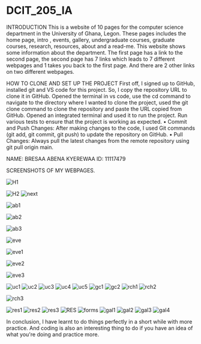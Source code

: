 # DCIT_205_IA
INTRODUCTION
      This is a website of 10 pages for the computer science department in the University of Ghana, Legon.  These pages includes the home page, intro , events, gallery, undergraduate courses, graduate courses, research, resources, about and a read-me. This website shows some information about the department.
      The first page has a link to the second page, the second page has 7 links which leads to 7 different webpages and 1 takes you back to the first page. And there are 2 other links on two different webpages.

HOW TO CLONE AND SET UP THE PROJECT
     First off,  I signed up to GitHub, installed git and VS code for this project. So, I copy the repository URL to clone it in GitHub. Opened the terminal in vs code, use the cd command to navigate to the directory where I  wanted to clone the project,  used the git clone command to clone the repository and paste the URL copied from GitHub. Opened  an integrated terminal and used it to run the project. Run various tests to ensure that the project is working as expected.
•	Commit and Push Changes: After making changes to the code, I used Git commands (git add, git commit, git push) to update the repository on GitHub.
•	Pull Changes: Always pull the latest changes from the remote repository using git pull origin main.

NAME: BRESAA ABENA KYEREWAA
ID: 11117479

SCREENSHOTS OF MY WEBPAGES.

![H1](https://github.com/AbenaKyerewaa/11117479_DCIT205/assets/151375986/bb0b3721-fb33-4c55-a411-8315307323ed)

![H2](https://github.com/AbenaKyerewaa/11117479_DCIT205/assets/151375986/0fcc1a6a-b0e5-4253-a002-44af09fe2d4a)
![next](https://github.com/AbenaKyerewaa/11117479_DCIT205/assets/151375986/4cb79e0e-2d4b-42c7-925f-bda5458b0066)

![ab1](https://github.com/AbenaKyerewaa/11117479_DCIT205/assets/151375986/8fdaf962-c9b0-4e22-805f-39b1f3258dd4)

![ab2](https://github.com/AbenaKyerewaa/11117479_DCIT205/assets/151375986/03ffaf6d-c26c-4534-a78e-c3af10ecfc7e)

![ab3](https://github.com/AbenaKyerewaa/11117479_DCIT205/assets/151375986/f7706b69-29c2-4bf0-bd0f-4bc447ba0c3c)

![eve](https://github.com/AbenaKyerewaa/11117479_DCIT205/assets/151375986/6599bf67-22b4-4582-88dc-6d4e46dc1d2e)

![eve1](https://github.com/AbenaKyerewaa/11117479_DCIT205/assets/151375986/f46cd4c5-14a1-4df7-bf3e-10a0d2b6c965)

![eve2](https://github.com/AbenaKyerewaa/11117479_DCIT205/assets/151375986/81702e87-4b2c-4738-833d-e2f4ba6af440)

![eve3](https://github.com/AbenaKyerewaa/11117479_DCIT205/assets/151375986/65a718f0-d5a2-429d-9657-97d7734f5969)

![uc1](https://github.com/AbenaKyerewaa/11117479_DCIT205/assets/151375986/dff209fb-68b8-483c-a30f-822b39007c0c)
![uc2](https://github.com/AbenaKyerewaa/11117479_DCIT205/assets/151375986/f4a3d2f5-a063-46b2-8df8-5cbfa07ff15e)
![uc3](https://github.com/AbenaKyerewaa/11117479_DCIT205/assets/151375986/15d17293-6ebd-42a0-9a46-203ef162925d)
![uc4](https://github.com/AbenaKyerewaa/11117479_DCIT205/assets/151375986/2d53a8fa-9530-4917-a55a-7c25915ea3a2)
![uc5](https://github.com/AbenaKyerewaa/11117479_DCIT205/assets/151375986/0a33cdc4-84a2-4db6-9097-37c90b0f7df2)
![gc1](https://github.com/AbenaKyerewaa/11117479_DCIT205/assets/151375986/de3e5127-a1ef-44b3-915f-af62b4841462)
![gc2](https://github.com/AbenaKyerewaa/11117479_DCIT205/assets/151375986/ded238e2-1191-47d6-afcd-ab5a8a255762)
![rch1](https://github.com/AbenaKyerewaa/11117479_DCIT205/assets/151375986/fbf7493b-7624-4549-9af9-b4506e105378)
![rch2](https://github.com/AbenaKyerewaa/11117479_DCIT205/assets/151375986/0b6f17bd-4388-4a82-8d75-87c752adddb1)

![rch3](https://github.com/AbenaKyerewaa/11117479_DCIT205/assets/151375986/7f3fe0fa-addb-4604-b87a-b61a2c5d0202)

![res1](https://github.com/AbenaKyerewaa/11117479_DCIT205/assets/151375986/37c1675d-607e-474e-ba06-f9d87bc044da)
![res2](https://github.com/AbenaKyerewaa/11117479_DCIT205/assets/151375986/cceaa0e0-6312-4643-9c9b-ff999d472f52)
![res3](https://github.com/AbenaKyerewaa/11117479_DCIT205/assets/151375986/77fd6983-38bc-4ee0-a63e-31f5e1dacc7e)
![RES](https://github.com/AbenaKyerewaa/11117479_DCIT205/assets/151375986/13ff5884-4ec1-419a-8934-84e5fb30b175)
![forms](https://github.com/AbenaKyerewaa/11117479_DCIT205/assets/151375986/0ee6e517-afc4-4da1-b463-7b0d616b7ceb)
![gal1](https://github.com/AbenaKyerewaa/11117479_DCIT205/assets/151375986/99332f95-0edb-4735-b2e5-16cf3783bbc3)
![gal2](https://github.com/AbenaKyerewaa/11117479_DCIT205/assets/151375986/3bb2665d-f042-480f-962d-71237b3883bb)
![gal3](https://github.com/AbenaKyerewaa/11117479_DCIT205/assets/151375986/92cd9123-6423-4b7d-a86b-9b431b8ba4e6)
![gal4](https://github.com/AbenaKyerewaa/11117479_DCIT205/assets/151375986/822d0c93-e465-4f92-bcec-f1e3dcb58777)


In conclusion, I have learnt to do things perfectly in a short while with more practice. And coding is also an interesting thing to do if you have an idea of what you're doing and practice more.













































